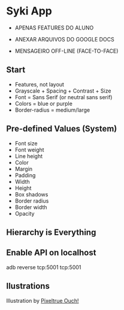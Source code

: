 # Syki App

- APENAS FEATURES DO ALUNO
- ANEXAR ARQUIVOS DO GOOGLE DOCS

- MENSAGEIRO OFF-LINE (FACE-TO-FACE)

## Start

- Features, not layout
- Grayscale + Spacing + Contrast + Size
- Font = Sans Serif (or neutral sans serif)
- Colors = blue or purple
- Border-radius = medium/large

## Pre-defined Values (System)

- Font size
- Font weight
- Line height
- Color
- Margin
- Padding
- Width
- Height
- Box shadows
- Border radius
- Border width
- Opacity

## Hierarchy is Everything



## Enable API on localhost

adb reverse tcp:5001 tcp:5001



## Ilustrations

Illustration by <a href="https://icons8.com/illustrations/author/ARh4OKrFtdfC">Pixeltrue Ouch!</a>

